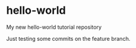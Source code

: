 # hello-world
My new hello-world tutorial repository

Just testing some commits on the feature branch.
